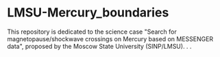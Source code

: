 # LMSU-Mercury_boundaries
This repository is dedicated to the science case "Search for magnetopause/shockwave crossings on Mercury based on MESSENGER data", proposed by the Moscow State University (SINP/LMSU).
.
.
